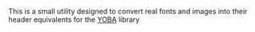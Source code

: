 This is a small utility designed to convert real fonts and images into their header equivalents for the [YOBA](https://github.com/IgorTimofeev/YOBA) library
